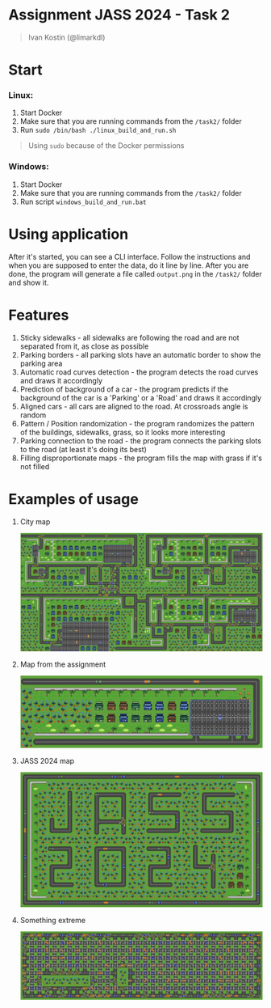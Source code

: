 # Assignment JASS 2024 - Task 2

> Ivan Kostin (@limarkdl)

# Start
### Linux:
1. Start Docker 
2. Make sure that you are running commands from the ```/task2/``` folder
3. Run ```sudo /bin/bash ./linux_build_and_run.sh```
> Using ```sudo``` because of the Docker permissions


### Windows: 
1. Start Docker
2. Make sure that you are running commands from the ```/task2/``` folder
3. Run script ```windows_build_and_run.bat```

# Using application

After it's started, you can see a CLI interface. Follow the instructions and when you are supposed to enter
the data, do it line by line. After you are done, the program will generate a file called ```output.png``` in the ```/task2/``` folder and show it.

# Features
1. Sticky sidewalks - all sidewalks are following the road and are not separated from it, as close as possible
2. Parking borders - all parking slots have an automatic border to show the parking area
3. Automatic road curves detection - the program detects the road curves and draws it accordingly
4. Prediction of background of a car - the program predicts if the background of the car is a 'Parking' or a 'Road' and draws it accordingly
5. Aligned cars - all cars are aligned to the road. At crossroads angle is random
6. Pattern / Position randomization - the program randomizes the pattern of the buildings, sidewalks, grass, so it looks more interesting
7. Parking connection to the road - the program connects the parking slots to the road (at least it's doing its best)
8. Filling disproportionate maps - the program fills the map with grass if it's not filled

# Examples of usage

1. City map
    
   ![city.png](examples%2Fcity.png)


2. Map from the assignment

    ![example.png](examples%2Fexample.png)

3. JASS 2024 map

    ![jass.png](examples%2Fjass.png)

5. Something extreme

   ![extreme_crossroad.png](examples%2Fextreme_crossroad.png)